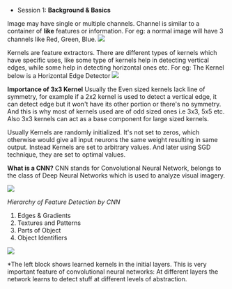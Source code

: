 
* Session 1: **Background & Basics**

 Image may have single or multiple channels. Channel is similar to a container of **like** features or information.
 For eg: a normal image will have 3 channels like Red, Green, Blue.
![](https://pointeradvertising.com/wp-content/uploads/2013/06/RGB-CMYK-When-Where.gif)


Kernels are feature extractors. There are different types of kernels which have specific uses, like some type of kernels help in detecting vertical edges, while some help in detecting horizontal ones etc.
For eg: The Kernel below is a Horizontal Edge Detector
![](https://miro.medium.com/max/3146/1*EDqq5ZHYyJE70Zvdt1K_vA.png)

**Importance of 3x3 Kernel**
Usually the Even sized kernels lack line of symmetry, for example if a 2x2 kernel is used to detect a vertical edge, it can detect edge but it won't have its other portion or there's no symmetry. And this is why most of kernels used are of odd sized ones i.e 3x3, 5x5 etc. Also 3x3 kernels can act as a base component for large sized kernels.

Usually Kernels are randomly initialized. It's not set to zeros, which otherwise would give all input neurons the same weight resulting in same output. Instead Kernels are set to arbitrary values. And later using SGD technique, they are set to optimal values.

**What is a CNN?**
CNN stands for Convolutional Neural Network, belongs to the class of Deep Neural Networks which is used to analyze visual imagery.

![](https://cdn-images-1.medium.com/fit/t/1600/480/1*vkQ0hXDaQv57sALXAJquxA.jpeg)

*Hierarchy of Feature Detection by CNN*
1. Edges & Gradients
2. Textures and Patterns
3. Parts of Object
4. Object Identifiers

![](https://i.stack.imgur.com/5yGWY.png)

*The left block shows learned kernels in the initial layers.
This is very important feature of convolutional neural networks: At different layers the network learns to detect stuff at different levels of abstraction. 

